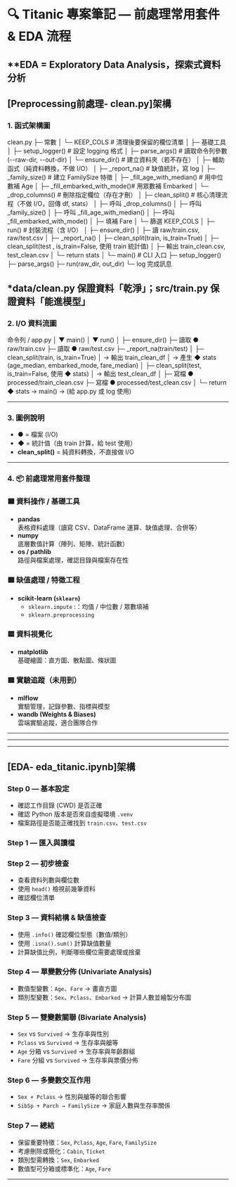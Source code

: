 # 🔍 Titanic 專案筆記 — 前處理常用套件 & EDA 流程
**EDA = Exploratory Data Analysis，探索式資料分析
---

## [Preprocessing前處理- clean.py]架構

### 1. 函式架構圖

clean.py
├─ 常數
│ └─ KEEP_COLS # 清理後要保留的欄位清單
│
├─ 基礎工具
│ ├─ setup_logger() # 設定 logging 格式
│ ├─ parse_args() # 讀取命令列參數 (--raw-dir, --out-dir)
│ └─ ensure_dir() # 建立資料夾（若不存在）
│
├─ 輔助函式（純資料轉換，不做 I/O）
│ ├─ _report_na() # 缺值統計，寫 log
│ ├─ _family_size() # 建立 FamilySize 特徵
│ ├─ _fill_age_with_median() # 用中位數補 Age
│ ├─ _fill_embarked_with_mode()# 用眾數補 Embarked
│ └─ _drop_columns() # 刪除指定欄位（存在才刪）
│
├─ clean_split() # 核心清理流程（不做 I/O，回傳 df, stats）
│ ├─ 呼叫 _drop_columns()
│ ├─ 呼叫 _family_size()
│ ├─ 呼叫 _fill_age_with_median()
│ ├─ 呼叫 _fill_embarked_with_mode()
│ ├─ 填補 Fare
│ └─ 篩選 KEEP_COLS
│
├─ run() # 封裝流程（含 I/O）
│ ├─ ensure_dir()
│ ├─ 讀 raw/train.csv, raw/test.csv
│ ├─ _report_na()
│ ├─ clean_split(train, is_train=True)
│ ├─ clean_split(test , is_train=False, 使用 train 統計值)
│ ├─ 輸出 train_clean.csv, test_clean.csv
│ └─ return stats
│
└─ main() # CLI 入口
├─ setup_logger()
├─ parse_args()
├─ run(raw_dir, out_dir)
└─ log 完成訊息

*data/clean.py 保證資料「乾淨」；src/train.py 保證資料「能進模型」
---

### 2. I/O 資料流圖

命令列 / app.py
│
▼
main()
│
▼
run()
│
├─ ensure_dir()
├─ 讀取 ● raw/train.csv
├─ 讀取 ● raw/test.csv
├─ _report_na(train/test)
│
├─ clean_split(train, is_train=True)
│ → 輸出 train_clean_df
│ → 產生 ◆ stats (age_median, embarked_mode, fare_median)
│
├─ clean_split(test, is_train=False, 使用 ◆ stats)
│ → 輸出 test_clean_df
│
├─ 寫檔 ● processed/train_clean.csv
├─ 寫檔 ● processed/test_clean.csv
│
└─ return ◆ stats → main() → (給 app.py 或 log 使用)

---

### 3. 圖例說明

- **●** = 檔案 (I/O)  
- **◆** = 統計值（由 train 計算，給 test 使用）  
- **clean_split()** = 純資料轉換，不直接做 I/O  

---

### 4. 📦 前處理常用套件整理

### 🟦 資料操作 / 基礎工具
- **pandas**  
  表格資料處理（讀寫 CSV、DataFrame 運算、缺值處理、合併等）
- **numpy**  
  底層數值計算（陣列、矩陣、統計函數）
- **os / pathlib**  
  路徑與檔案處理，確認目錄與檔案存在性

### 🟩 缺值處理 / 特徵工程
- **scikit-learn (`sklearn`)**
  - `sklearn.impute` :：均值 / 中位數 / 眾數填補   
  - `sklearn.preprocessing`  

### 🟨 資料視覺化
- **matplotlib**  
  基礎繪圖：直方圖、散點圖、條狀圖  

### 🟥 實驗追蹤（未用到）
- **mlflow**  
  實驗管理，記錄參數、指標與模型  
- **wandb (Weights & Biases)**  
  雲端實驗追蹤，適合團隊合作  

---
---
---

## [EDA- eda_titanic.ipynb]架構

### Step 0 — 基本設定
- 確認工作目錄 (CWD) 是否正確  
- 確認 Python 版本是否來自虛擬環境 `.venv`  
- 檔案路徑是否能正確找到 `train.csv`、`test.csv`

### Step 1 — 匯入與讀檔
### Step 2 — 初步檢查
- 查看資料列數與欄位數  
- 使用 `head()` 檢視前幾筆資料  
- 確認欄位清單  

### Step 3 — 資料結構 & 缺值檢查
- 使用 `.info()` 確認欄位型態（數值/類別）  
- 使用 `.isna().sum()` 計算缺值數量  
- 計算缺值比例，判斷哪些欄位需要處理或捨棄  

### Step 4 — 單變數分佈 (Univariate Analysis)
- 數值型變數：`Age`、`Fare` → 畫直方圖  
- 類別型變數：`Sex`、`Pclass`、`Embarked` → 計算人數並繪製分布圖  

### Step 5 — 雙變數關聯 (Bivariate Analysis)
- `Sex` vs `Survived` → 生存率與性別  
- `Pclass` vs `Survived` → 生存率與艙等  
- `Age` 分箱 vs `Survived` → 生存率與年齡群組  
- `Fare` 分組 vs `Survived` → 生存率與票價分佈  

### Step 6 — 多變數交互作用
- `Sex + Pclass` → 性別與艙等的聯合影響  
- `SibSp + Parch → FamilySize` → 家庭人數與生存率關係  

### Step 7 — 總結
- 保留重要特徵：`Sex`, `Pclass`, `Age`, `Fare`, `FamilySize`  
- 考慮刪除或簡化：`Cabin`, `Ticket`  
- 類別型需轉換：`Sex`, `Embarked`  
- 數值型可分箱或標準化：`Age`, `Fare`  

---








